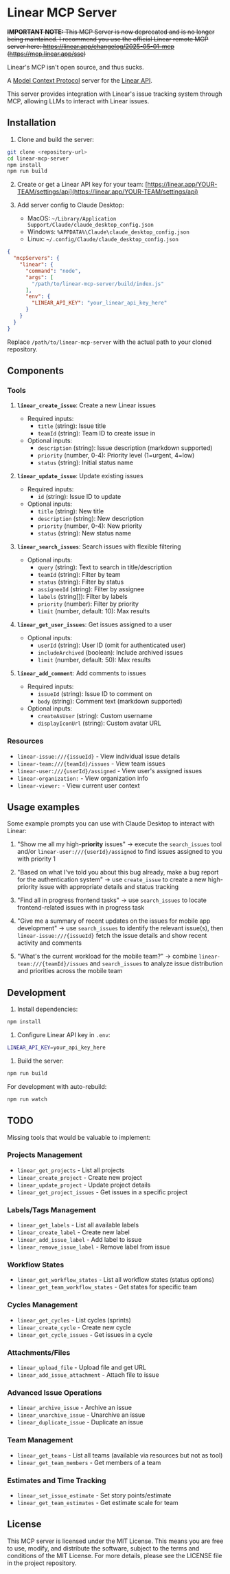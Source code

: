 # Linear MCP Server


~~**IMPORTANT NOTE:** This MCP Server is now deprecated and is no longer being maintained. I recommend you use the official Linear remote MCP server here: https://linear.app/changelog/2025-05-01-mcp (https://mcp.linear.app/sse)~~

Linear's MCP isn't open source, and thus sucks.

A [Model Context Protocol](https://github.com/modelcontextprotocol) server for the [Linear API](https://developers.linear.app/docs/graphql/working-with-the-graphql-api).

This server provides integration with Linear's issue tracking system through MCP, allowing LLMs to interact with Linear issues.

## Installation

1. Clone and build the server:
```bash
git clone <repository-url>
cd linear-mcp-server
npm install
npm run build
```

2. Create or get a Linear API key for your team: [https://linear.app/YOUR-TEAM/settings/api](https://linear.app/YOUR-TEAM/settings/api)

3. Add server config to Claude Desktop:
   - MacOS: `~/Library/Application Support/Claude/claude_desktop_config.json`
   - Windows: `%APPDATA%\Claude\claude_desktop_config.json`
   - Linux: `~/.config/Claude/claude_desktop_config.json`

```json
{
  "mcpServers": {
    "linear": {
      "command": "node",
      "args": [
        "/path/to/linear-mcp-server/build/index.js"
      ],
      "env": {
        "LINEAR_API_KEY": "your_linear_api_key_here"
      }
    }
  }
}
```

Replace `/path/to/linear-mcp-server` with the actual path to your cloned repository.

## Components

### Tools

1. **`linear_create_issue`**: Create a new Linear issues
   - Required inputs:
     - `title` (string): Issue title
     - `teamId` (string): Team ID to create issue in
   - Optional inputs:
     - `description` (string): Issue description (markdown supported)
     - `priority` (number, 0-4): Priority level (1=urgent, 4=low)
     - `status` (string): Initial status name

2. **`linear_update_issue`**: Update existing issues
   - Required inputs:
     - `id` (string): Issue ID to update
   - Optional inputs:
     - `title` (string): New title
     - `description` (string): New description
     - `priority` (number, 0-4): New priority
     - `status` (string): New status name

3. **`linear_search_issues`**: Search issues with flexible filtering
   - Optional inputs:
     - `query` (string): Text to search in title/description
     - `teamId` (string): Filter by team
     - `status` (string): Filter by status
     - `assigneeId` (string): Filter by assignee
     - `labels` (string[]): Filter by labels
     - `priority` (number): Filter by priority
     - `limit` (number, default: 10): Max results

4. **`linear_get_user_issues`**: Get issues assigned to a user
   - Optional inputs:
     - `userId` (string): User ID (omit for authenticated user)
     - `includeArchived` (boolean): Include archived issues
     - `limit` (number, default: 50): Max results

5. **`linear_add_comment`**: Add comments to issues
   - Required inputs:
     - `issueId` (string): Issue ID to comment on
     - `body` (string): Comment text (markdown supported)
   - Optional inputs:
     - `createAsUser` (string): Custom username
     - `displayIconUrl` (string): Custom avatar URL

### Resources

- `linear-issue:///{issueId}` - View individual issue details
- `linear-team:///{teamId}/issues` - View team issues
- `linear-user:///{userId}/assigned` - View user's assigned issues
- `linear-organization:` - View organization info
- `linear-viewer:` - View current user context

## Usage examples

Some example prompts you can use with Claude Desktop to interact with Linear:

1. "Show me all my high-**priority** issues" → execute the `search_issues` tool and/or `linear-user:///{userId}/assigned` to find issues assigned to you with priority 1

2. "Based on what I've told you about this bug already, make a bug report for the authentication system" → use `create_issue` to create a new high-priority issue with appropriate details and status tracking

3. "Find all in progress frontend tasks" → use `search_issues` to locate frontend-related issues with in progress task

4. "Give me a summary of recent updates on the issues for mobile app development" → use `search_issues` to identify the relevant issue(s), then `linear-issue:///{issueId}` fetch the issue details and show recent activity and comments

5. "What's the current workload for the mobile team?" → combine `linear-team:///{teamId}/issues` and `search_issues` to analyze issue distribution and priorities across the mobile team

## Development

1. Install dependencies:

```bash
npm install
```

1. Configure Linear API key in `.env`:

```bash
LINEAR_API_KEY=your_api_key_here
```

1. Build the server:

```bash
npm run build
```

For development with auto-rebuild:

```bash
npm run watch
```

## TODO

Missing tools that would be valuable to implement:

### Projects Management
- `linear_get_projects` - List all projects
- `linear_create_project` - Create new project  
- `linear_update_project` - Update project details
- `linear_get_project_issues` - Get issues in a specific project

### Labels/Tags Management
- `linear_get_labels` - List all available labels
- `linear_create_label` - Create new label
- `linear_add_issue_label` - Add label to issue
- `linear_remove_issue_label` - Remove label from issue

### Workflow States
- `linear_get_workflow_states` - List all workflow states (status options)
- `linear_get_team_workflow_states` - Get states for specific team

### Cycles Management
- `linear_get_cycles` - List cycles (sprints)
- `linear_create_cycle` - Create new cycle
- `linear_get_cycle_issues` - Get issues in a cycle

### Attachments/Files
- `linear_upload_file` - Upload file and get URL
- `linear_add_issue_attachment` - Attach file to issue

### Advanced Issue Operations
- `linear_archive_issue` - Archive an issue
- `linear_unarchive_issue` - Unarchive an issue
- `linear_duplicate_issue` - Duplicate an issue

### Team Management
- `linear_get_teams` - List all teams (available via resources but not as tool)
- `linear_get_team_members` - Get members of a team

### Estimates and Time Tracking
- `linear_set_issue_estimate` - Set story points/estimate
- `linear_get_team_estimates` - Get estimate scale for team

## License

This MCP server is licensed under the MIT License. This means you are free to use, modify, and distribute the software, subject to the terms and conditions of the MIT License. For more details, please see the LICENSE file in the project repository.
